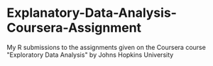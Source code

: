 # Explanatory-Data-Analysis-Coursera-Assignment

My R submissions to the assignments given on the Coursera course "Exploratory Data Analysis" by Johns Hopkins University

